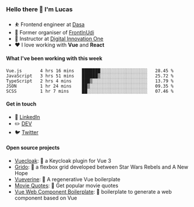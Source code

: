 ### Hello there 👋 I'm Lucas

* ⛹️‍ Frontend engineer at [Dasa](https://www.linkedin.com/company/dasa/jobs/)
* 📆 Former organiser of [FrontInUdi](https://www.linkedin.com/company/frontinudi)
* 📓 Instructor at [Digital Innovation One](https://web.digitalinnovation.one/course/introducao-criacao-de-websites-com-html5-e-css3/learning/462f831d-5fdf-485e-bf07-1d391eb94ac8/)
* ❤️ I love working with **Vue** and **React**

#### What I've been working with this week

<!--START_SECTION:waka-->
```text
Vue.js       4 hrs 16 mins   ███████░░░░░░░░░░░░░░░░░░   28.45 % 
JavaScript   3 hrs 51 mins   ██████▒░░░░░░░░░░░░░░░░░░   25.72 % 
TypeScript   2 hrs 4 mins    ███▒░░░░░░░░░░░░░░░░░░░░░   13.79 % 
JSON         1 hr 24 mins    ██▒░░░░░░░░░░░░░░░░░░░░░░   09.35 % 
SCSS         1 hr 7 mins     ██░░░░░░░░░░░░░░░░░░░░░░░   07.46 % 
```
<!--END_SECTION:waka-->

#### Get in touch

* 🏢 [LinkedIn](https://www.linkedin.com/in/vilaboim/)
* ✏️ [DEV](https://dev.to/vilaboim)
* 🐦 [Twitter](https://twitter.com/lucasvilaboim)

#### Open source projects

* [Vuecloak](https://github.com/vilaboim/vuecloak): 🔑 a Keycloak plugin for Vue 3
* [Grido](https://github.com/vilaboim/grido): 🐸 a flexbox grid developed between Star Wars Rebels and A New Hope
* [Vueverine](https://github.com/vilaboim/vueverine): 🦦 A regenerative Vue boilerplate
* [Movie Quotes](https://github.com/vilaboim/movie-quotes): 🎥 Get popular movie quotes
* [Vue Web Component Boilerplate](https://github.com/vilaboim/vue-web-component-boilerplate): 💚 boilerplate to generate a web component based on Vue
